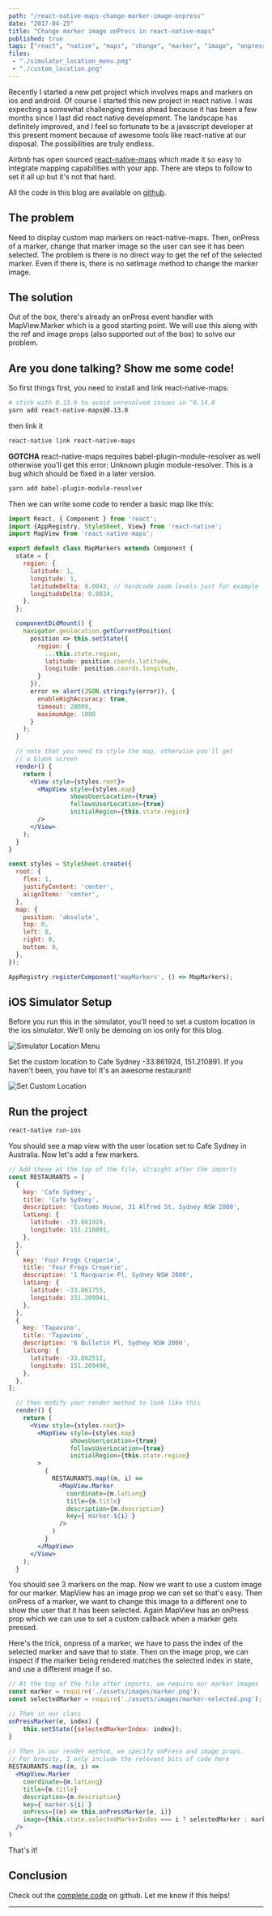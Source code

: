 ```yaml
---
path: "/react-native-maps-change-marker-image-onpress"
date: "2017-04-25"
title: "Change marker image onPress in react-native-maps"
published: true
tags: ["react", "native", "maps", "change", "marker", "image", "onpress"]
files:
 - "./simulator_location_menu.png"
 - "./custom_location.png"
---
```


Recently I started a new pet project which involves maps and markers on ios and android. Of course I started
this new project in react native. I was expecting a somewhat challenging times ahead because it has been
a few months since I last did react native development. The landscape has definitely improved, and I feel
so fortunate to be a javascript developer at this present moment because of awesome tools like react-native
at our disposal. The possibilities are truly endless.

Airbnb has open sourced [react-native-maps](https://github.com/airbnb/react-native-maps) which 
made it so easy to integrate mapping capabilities with your app. There are steps to follow to set it all up but 
it's not that hard.

All the code in this blog are available on [github](https://github.com/yusinto/react-native-map-markers).

## The problem
Need to display custom map markers on react-native-maps. Then, onPress of a 
marker, change that marker image so the user can see it has 
been selected. The problem is there is no direct way to get the ref of 
the selected marker. Even if there is, there is no setImage method to
change the marker image.

## The solution
Out of the box, there's already an onPress event handler with MapView.Marker
which is a good starting point. We will use this along with the ref and 
image props (also supported out of the box) to solve our problem.

## Are you done talking? Show me some code!
So first things first, you need to install and link react-native-maps:

```bash
# stick with 0.13.0 to avoid unresolved issues in ^0.14.0
yarn add react-native-maps@0.13.0
```
then link it
```bash
react-native link react-native-maps
```

<b>GOTCHA</b> react-native-maps requires babel-plugin-module-resolver as well
otherwise you'll get this error: Unknown plugin module-resolver. This is a bug
which should be fixed in a later version.

```bash
yarn add babel-plugin-module-resolver
```

Then we can write some code to render a basic map like this:

```jsx
import React, { Component } from 'react';
import {AppRegistry, StyleSheet, View} from 'react-native';
import MapView from 'react-native-maps';

export default class MapMarkers extends Component {
  state = {
    region: {
      latitude: 1,
      longitude: 1,
      latitudeDelta: 0.0043, // hardcode zoom levels just for example
      longitudeDelta: 0.0034,
    },
  };

  componentDidMount() {
    navigator.geolocation.getCurrentPosition(
      position => this.setState({
        region: {
          ...this.state.region,
          latitude: position.coords.latitude,
          longitude: position.coords.longitude,
        }
      }),
      error => alert(JSON.stringify(error)), {
        enableHighAccuracy: true,
        timeout: 20000,
        maximumAge: 1000
      }
    );
  }

  // note that you need to style the map, otherwise you'll get
  // a blank screen
  render() {
    return (
      <View style={styles.root}>
        <MapView style={styles.map}
                 showsUserLocation={true}
                 followsUserLocation={true}
                 initialRegion={this.state.region}
        />
      </View>
    );
  }
}

const styles = StyleSheet.create({
  root: {
    flex: 1,
    justifyContent: 'center',
    alignItems: 'center',
  },
  map: {
    position: 'absolute',
    top: 0,
    left: 0,
    right: 0,
    bottom: 0,
  },
});

AppRegistry.registerComponent('mapMarkers', () => MapMarkers);

```

## iOS Simulator Setup
Before you run this in the simulator, you'll need to set a custom location
in the ios simulator. We'll only be demoing on ios only for this blog.

<img alt="Simulator Location Menu" src="/static/simulator_location_menu-c9a2d11813e71eca98033053a8b6c321.png" id="markdownImage"/>

Set the custom location to Cafe Sydney -33.861924, 151.210891. If you haven't
been, you have to! It's an awesome restaurant!

<img alt="Set Custom Location" src="/static/custom_location-32b1fbae2f11a036a16924a9fa724bea.png" id="markdownImage"/>

## Run the project

```bash
react-native run-ios
```

You should see a map view with the user location set to Cafe Sydney in Australia.
Now let's add a few markers.

```jsx
// Add these at the top of the file, straight after the imports
const RESTAURANTS = [
  {
    key: 'Cafe Sydney',
    title: 'Cafe Sydney',
    description: 'Customs House, 31 Alfred St, Sydney NSW 2000',
    latLong: {
      latitude: -33.861924,
      longitude: 151.210891,
    },
  },
  {
    key: 'Four Frogs Creperie',
    title: 'Four Frogs Creperie',
    description: '1 Macquarie Pl, Sydney NSW 2000',
    latLong: {
      latitude: -33.861755,
      longitude: 151.209941,
    },
  },
  {
    key: 'Tapavino',
    title: 'Tapavino',
    description: '6 Bulletin Pl, Sydney NSW 2000',
    latLong: {
      latitude: -33.862512,
      longitude: 151.209490,
    },
  },
];

  // then modify your render method to look like this
  render() {
    return (
      <View style={styles.root}>
        <MapView style={styles.map}
                 showsUserLocation={true}
                 followsUserLocation={true}
                 initialRegion={this.state.region}
        >
          {
            RESTAURANTS.map((m, i) =>
              <MapView.Marker
                coordinate={m.latLong}
                title={m.title}
                description={m.description}
                key={`marker-${i}`}
              />
            )
          }
        </MapView>
      </View>
    );
  }
```

You should see 3 markers on the map. Now we want to use a custom image 
for our marker. MapView has an image prop we can set so that's easy. 
Then onPress of a marker, we want to change this image to a different 
one to show the user that it has been selected. Again MapView has an 
onPress prop which we can use to set a custom callback when a marker gets pressed.

Here's the trick, onpress of a marker, we have to pass the index of the selected
marker and save that to state. Then on the image prop, we can inspect
if the marker being rendered matches the selected index in state, and use
a different image if so.

```jsx
// At the top of the file after imports, we require our marker images
const marker = require('./assets/images/marker.png');
const selectedMarker = require('./assets/images/marker-selected.png');

// Then in our class
onPressMarker(e, index) {
    this.setState({selectedMarkerIndex: index});
}
  
// Then in our render method, we specify onPress and image props.
// For brevity, I only include the relevant bits of code here
RESTAURANTS.map((m, i) =>
  <MapView.Marker
    coordinate={m.latLong}
    title={m.title}
    description={m.description}
    key={`marker-${i}`}
    onPress={(e) => this.onPressMarker(e, i)}
    image={this.state.selectedMarkerIndex === i ? selectedMarker : marker} // this is the crux of the blog
  />
)
```

That's it!

## Conclusion
Check out the [complete code](https://github.com/yusinto/react-native-map-markers) on 
github. Let me know if this helps!

---------------------------------------------------------------------------------------

